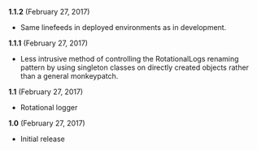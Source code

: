 **1.1.2** (February 27, 2017)

* Same linefeeds in deployed environments as in development.

**1.1.1** (February 27, 2017)

* Less intrusive method of controlling the RotationalLogs renaming pattern by using singleton classes on directly created objects rather than a general monkeypatch.

**1.1** (February 27, 2017)

* Rotational logger

**1.0** (February 27, 2017)

* Initial release
